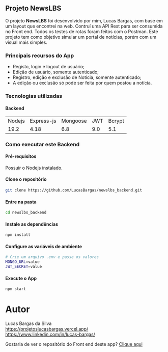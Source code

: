 ## Projeto NewsLBS
O projeto **NewsLBS** foi desenvolvido por mim, Lucas Bargas, com base em um layout que encontrei na web.
Contruí uma API Rest para ser consumida no Front end. Todos os testes de rotas foram feitos com o Postman.
Este projeto tem como objetivo simular um portal de notícias, porém com um visual mais simples.

### Principais recursos do App
* Registo, login e logout de usuário;
* Edição de usuário, somente autenticado;
* Registro, edição e exclusão de Notícia, somente autenticado;
* A edição ou exclusão só pode ser feita por quem postou a notícia.

### Tecnologias utilizadas
#### Backend
<table>
  <tr>
    <td>Nodejs</td>
    <td>Express-js</td>
    <td>Mongoose</td>
    <td>JWT</td>
    <td>Bcrypt</td>
  </tr>
  <tr>
    <td>19.2</td>
    <td>4.18</td>
    <td>6.8</td>
    <td>9.0</td>
    <td>5.1</td>
  <tr>
</table>

### Como executar este Backend

#### Pré-requisitos
Possuir o Nodejs instalado.

#### Clone o repositório
```bash
git clone https://github.com/LucasBargas/newslbs_backend.git
```

#### Entre na pasta
```bash
cd newslbs_backend
```

#### Instale as dependências
```bash
npm install
```

#### Configure as variáveis de ambiente
```bash
# Crie um arquivo .env e passe os valores
MONGO_URL=value
JWT_SECRET=value
```

#### Execute o App
```bash
npm start
```

# Autor
Lucas Bargas da Silva
</br>
<https://projetoslucasbargas.vercel.app/>
</br>
<https://www.linkedin.com/in/lucas-bargas/>


Gostaria de ver o repositório do Front end deste app?
[Clique aqui](https://github.com/LucasBargas/newslbs_frontend)
